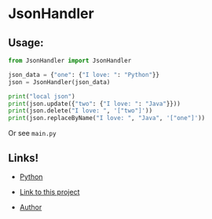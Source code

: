 # JsonHandler

## Usage:

```python
from JsonHandler import JsonHandler

json_data = {"one": {"I love: ": "Python"}}
json = JsonHandler(json_data)

print("local json")
print(json.update({"two": {"I love: ": "Java"}}))
print(json.delete("I love: ", '["two"]'))
print(json.replaceByName("I love: ", "Java", '["one"]'))
```
Or see `main.py`


## Links!

- [Python](python.org)

- [Link to this project](https://github.com/SantaSpeen/JsonHandler.python)

- [Author](https://vk.com/id370926160)
